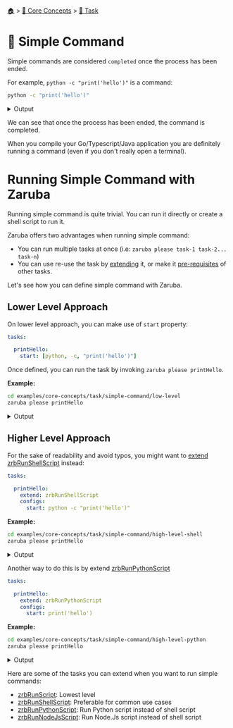 <!--startTocHeader-->
[🏠](../../README.md) > [🧠 Core Concepts](../README.md) > [🔨 Task](README.md)
# 🥛 Simple Command
<!--endTocHeader-->

Simple commands are considered `completed` once the process has been ended.

For example, `python -c "print('hello')"` is a command:

<!--startCode-->
```bash
python -c "print('hello')"
```
 
<details>
<summary>Output</summary>
 
```````
hello
```````
</details>
<!--endCode-->

We can see that once the process has been ended, the command is completed.

When you compile your Go/Typescript/Java application you are definitely running a command (even if you don't really open a terminal).

# Running Simple Command with Zaruba

Running simple command is quite trivial. You can run it directly or create a shell script to run it.

Zaruba offers two advantages when running simple command:

* You can run multiple tasks at once (i.e: `zaruba please task-1 task-2... task-n`)
* You can use re-use the task by [extending](./extend-task.md) it, or make it [pre-requisites](./define-task-dependencies.md) of other tasks.

Let's see how you can define simple command with Zaruba.

## Lower Level Approach

On lower level approach, you can make use of `start` property:

```yaml
tasks:

  printHello:
    start: [python, -c, "print('hello')"]
```

Once defined, you can run the task by invoking `zaruba please printHello`.

__Example:__

<!--startCode-->
```bash
cd examples/core-concepts/task/simple-command/low-level
zaruba please printHello
```
 
<details>
<summary>Output</summary>
 
```````
Job Starting...
 Elapsed Time: 1.76µs
 Current Time: 07:57:21
  Run  'printHello' command on /home/gofrendi/zaruba/docs/examples/core-concepts/task/simple-command/low-level
   printHello            07:57:21.263 hello
  Successfully running  'printHello' command
  Job Running...
 Elapsed Time: 114.005443ms
 Current Time: 07:57:21
  
  Job Complete!!! 
  Terminating
  Job Ended...
 Elapsed Time: 225.70997ms
 Current Time: 07:57:21
zaruba please printHello
```````
</details>
<!--endCode-->

## Higher Level Approach

For the sake of readability and avoid typos, you might want to [extend](./extend-task.md) [zrbRunShellScript](../../core-tasks/zrb-run-shell-script.md) instead:

```yaml
tasks:

  printHello:
    extend: zrbRunShellScript
    configs:
      start: python -c "print('hello')"
```

__Example:__

<!--startCode-->
```bash
cd examples/core-concepts/task/simple-command/high-level-shell
zaruba please printHello
```
 
<details>
<summary>Output</summary>
 
```````
Job Starting...
 Elapsed Time: 1.273µs
 Current Time: 07:57:21
  Run  'printHello' command on /home/gofrendi/zaruba/docs/examples/core-concepts/task/simple-command/high-level-shell
   printHello            07:57:21.663 hello
  Successfully running  'printHello' command
  Job Running...
 Elapsed Time: 118.613686ms
 Current Time: 07:57:21
  
  Job Complete!!! 
  Terminating
  Job Ended...
 Elapsed Time: 319.722278ms
 Current Time: 07:57:21
zaruba please printHello
```````
</details>
<!--endCode-->


Another way to do this is by extend [zrbRunPythonScript](../../core-tasks/zrb-run-python-script.md)

```yaml
tasks:

  printHello:
    extend: zrbRunPythonScript
    configs:
      start: print('hello')
```

__Example:__

<!--startCode-->
```bash
cd examples/core-concepts/task/simple-command/high-level-python
zaruba please printHello
```
 
<details>
<summary>Output</summary>
 
```````
Job Starting...
 Elapsed Time: 1.828µs
 Current Time: 07:57:22
  Run  'printHello' command on /home/gofrendi/zaruba/docs/examples/core-concepts/task/simple-command/high-level-python
   printHello            07:57:22.158 hello
  Successfully running  'printHello' command
  Job Running...
 Elapsed Time: 118.790932ms
 Current Time: 07:57:22
  
  Job Complete!!! 
  Terminating
  Job Ended...
 Elapsed Time: 320.235882ms
 Current Time: 07:57:22
zaruba please printHello
```````
</details>
<!--endCode-->


Here are some of the tasks you can extend when you want to run simple commands:

* [zrbRunScript](../../core-tasks/zrb-run-script.md): Lowest level
* [zrbRunShellScript](../../core-tasks/zrb-run-shell-script.md): Preferable for common use cases
* [zrbRunPythonScript](../../core-tasks/zrb-run-python-script.md): Run Python script instead of shell script
* [zrbRunNodeJsScript](../../core-tasks/zrb-run-node-js-script.md): Run Node.Js script instead of shell script

<!--startTocSubTopic-->
<!--endTocSubTopic-->
